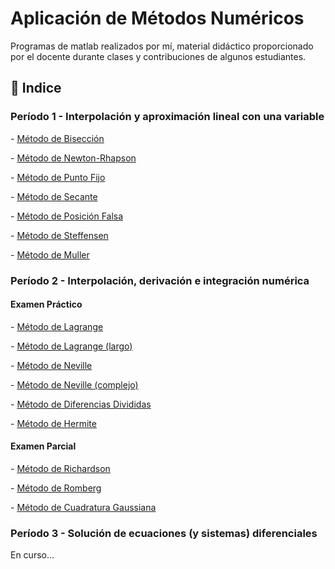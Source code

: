 <h1>Aplicación de Métodos Numéricos</h1>
<p>Programas de matlab realizados por mí, material didáctico proporcionado por el docente durante clases y contribuciones de algunos estudiantes.</p>

<h2>📂 Indice</h2>
<h3>Período 1 - Interpolación y aproximación lineal con una variable</h3>
<p>- <a href="https://github.com/i-ashy/Aplicacion_de_Metodos_Numericos/blob/main/Periódo%201%20-%20Interpolación%20y%20aproximación%20lineal%20con%20una%20variable/biseccion.m">Método de Bisección</a></p>
<p>- <a href="https://github.com/i-ashy/Aplicacion_de_Metodos_Numericos/blob/main/Periódo%201%20-%20Interpolación%20y%20aproximación%20lineal%20con%20una%20variable/newton_rhapson.m">Método de Newton-Rhapson</a></p>
<p>- <a href="https://github.com/i-ashy/Aplicacion_de_Metodos_Numericos/blob/main/Periódo%201%20-%20Interpolación%20y%20aproximación%20lineal%20con%20una%20variable/punto_fijo.m">Método de Punto Fijo</a></p>
<p>- <a href="https://github.com/i-ashy/Aplicacion_de_Metodos_Numericos/blob/main/Periódo%201%20-%20Interpolación%20y%20aproximación%20lineal%20con%20una%20variable/secante.m">Método de Secante</a></p>
<p>- <a href="https://github.com/i-ashy/Aplicacion_de_Metodos_Numericos/blob/main/Periódo%201%20-%20Interpolación%20y%20aproximación%20lineal%20con%20una%20variable/posicion_falsa.m">Método de Posición Falsa</a></p>
<p>- <a href="https://github.com/i-ashy/Aplicacion_de_Metodos_Numericos/blob/main/Periódo%201%20-%20Interpolación%20y%20aproximación%20lineal%20con%20una%20variable/steffensen.m">Método de Steffensen</a></p>
<p>- <a href="https://github.com/i-ashy/Aplicacion_de_Metodos_Numericos/blob/main/Periódo%201%20-%20Interpolación%20y%20aproximación%20lineal%20con%20una%20variable/muller.m">Método de Muller</a></p>
<h3>Período 2 - Interpolación, derivación e integración numérica</h3>
<h4>Examen Práctico</h4>
<p>- <a href="https://github.com/i-ashy/Aplicacion_de_Metodos_Numericos/blob/main/Peri%C3%B3do%202/Pr%C3%A1ctico%202%20-%20Interpolaci%C3%B3n/lagrange.m">Método de Lagrange</a></p>
<p>- <a href="https://github.com/i-ashy/Aplicacion_de_Metodos_Numericos/blob/main/Peri%C3%B3do%202/Pr%C3%A1ctico%202%20-%20Interpolaci%C3%B3n/lagrange_largo.m">Método de Lagrange (largo)</a></p>
<p>- <a href="https://github.com/i-ashy/Aplicacion_de_Metodos_Numericos/blob/main/Peri%C3%B3do%202/Pr%C3%A1ctico%202%20-%20Interpolaci%C3%B3n/neville_normal.m">Método de Neville</a></p>
<p>- <a href="https://github.com/i-ashy/Aplicacion_de_Metodos_Numericos/blob/main/Peri%C3%B3do%202/Pr%C3%A1ctico%202%20-%20Interpolaci%C3%B3n/neville_complejo.m">Método de Neville (complejo)</a></p>
<p>- <a href="https://github.com/i-ashy/Aplicacion_de_Metodos_Numericos/blob/main/Peri%C3%B3do%202/Pr%C3%A1ctico%202%20-%20Interpolaci%C3%B3n/diferencias_divididas.m">Método de Diferencias Divididas</a></p>
<p>- <a href="https://github.com/i-ashy/Aplicacion_de_Metodos_Numericos/blob/main/Peri%C3%B3do%202/Pr%C3%A1ctico%202%20-%20Interpolaci%C3%B3n/hermite.m">Método de Hermite</a></p>
<h4>Examen Parcial</h4>
<p>- <a href="https://github.com/i-ashy/Aplicacion_de_Metodos_Numericos/blob/main/Peri%C3%B3do%202/Parcial%202%20-%20Derivaci%C3%B3n%20e%20integraci%C3%B3n%20num%C3%A9rica/Richardson.m">Método de Richardson</a></p>
<p>- <a href="https://github.com/i-ashy/Aplicacion_de_Metodos_Numericos/blob/main/Peri%C3%B3do%202/Parcial%202%20-%20Derivaci%C3%B3n%20e%20integraci%C3%B3n%20num%C3%A9rica/Romberg.m">Método de Romberg</a></p>
<p>- <a href="https://github.com/i-ashy/Aplicacion_de_Metodos_Numericos/blob/main/Peri%C3%B3do%202/Parcial%202%20-%20Derivaci%C3%B3n%20e%20integraci%C3%B3n%20num%C3%A9rica/Cuadratura_gaussiana.m">Método de Cuadratura Gaussiana</a></p>
<h3>Período 3 - Solución de ecuaciones (y sistemas) diferenciales</h3>
<p>En curso...</p>

